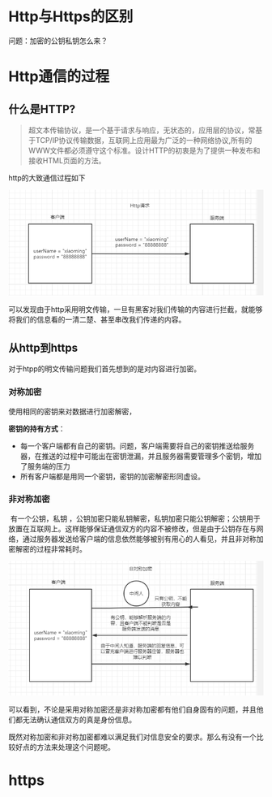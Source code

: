 # Http与Https的区别

问题：加密的公钥私钥怎么来？

# Http通信的过程

## 什么是HTTP?

> 超文本传输协议，是一个基于请求与响应，无状态的，应用层的协议，常基于TCP/IP协议传输数据，互联网上应用最为广泛的一种网络协议,所有的WWW文件都必须遵守这个标准。设计HTTP的初衷是为了提供一种发布和接收HTML页面的方法。

http的大致通信过程如下

![1605184184074](http大致通信过程.png)

可以发现由于http采用明文传输，一旦有黑客对我们传输的内容进行拦截，就能够将我们的信息看的一清二楚、甚至串改我们传递的内容。

## 从http到https

对于htpp的明文传输问题我们首先想到的是对内容进行加密。

### 对称加密

使用相同的密钥来对数据进行加密解密，

**密钥的持有方式**：

- 每一个客户端都有自己的密钥。问题，客户端需要将自己的密钥推送给服务器，在推送的过程中可能出在密钥泄漏，并且服务器需要管理多个密钥，增加了服务端的压力
- 所有客户端都是用同一个密钥，密钥的加密解密形同虚设。

### 非对称加密

​	有一个公钥，私钥 ，公钥加密只能私钥解密，私钥加密只能公钥解密；公钥用于放置在互联网上。这样能够保证通信双方的内容不被修改，但是由于公钥存在与网络，通过服务器发送给客户端的信息依然能够被别有用心的人看见，并且非对称加密解密的过程非常耗时。

![1605189234078](非对称加密的过程.png)

可以看到，不论是采用对称加密还是非对称加密都有他们自身固有的问题，并且他们都无法确认通信双方的真是身份信息。

既然对称加密和非对称加密都难以满足我们对信息安全的要求。那么有没有一个比较好点的方法来处理这个问题呢。

# https

